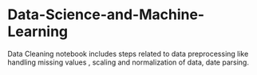 # Data-Science-and-Machine-Learning

Data Cleaning notebook includes steps related to data preprocessing like handling missing values , scaling and normalization of data, date parsing.

